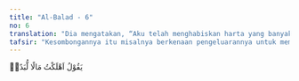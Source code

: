 ```yaml
---
title: "Al-Balad - 6"
no: 6
translation: "Dia mengatakan, “Aku telah menghabiskan harta yang banyak.” "
tafsir: "Kesombongannya itu misalnya berkenaan pengeluarannya untuk membantu orang lain. Pengeluaran itu dalam pandangannya sudah begitu besar, sehingga dianggapnya sia-sia. Ia merasa pengeluaran itu sudah sangat banyak sehingga tidak akan ada seorang pun yang akan mampu menandinginya, karena itu ia menjadi sombong."
---
```


يَقُوْلُ اَهْلَكْتُ مَالًا لُّبَدًاۗ
